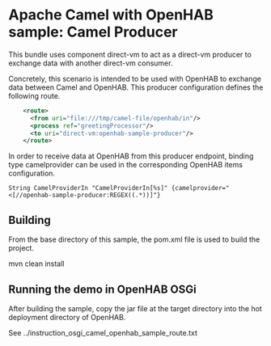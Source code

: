 Apache Camel with OpenHAB sample: Camel Producer
=================================================

This bundle uses component direct-vm to act as a direct-vm producer
to exchange data with another direct-vm consumer.

Concretely, this scenario is intended to be used with OpenHAB
to exchange data between Camel and OpenHAB.
This producer configuration defines the following route.

```xml
    <route>
      <from uri="file:///tmp/camel-file/openhab/in"/>
      <process ref="greetingProcessor"/>
      <to uri="direct-vm:openhab-sample-producer"/>
    </route>
```
In order to receive data at OpenHAB from this producer endpoint,
binding type camelprovider can be used in the corresponding
OpenHAB items configuration.

```
String CamelProviderIn "CamelProviderIn[%s]" {camelprovider="<[//openhab-sample-producer:REGEX((.*))]"}
```
Building
--------
From the base directory of this sample, the pom.xml file
is used to build the project.

  mvn clean install
  
Running the demo in OpenHAB OSGi
------------------------
After building the sample, copy the jar file at the target
directory into the hot deployment directory of OpenHAB.

See
../instruction_osgi_camel_openhab_sample_route.txt

